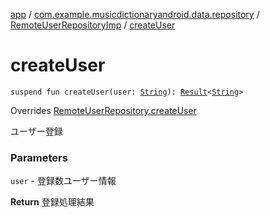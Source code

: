 [app](../../index.md) / [com.example.musicdictionaryandroid.data.repository](../index.md) / [RemoteUserRepositoryImp](index.md) / [createUser](./create-user.md)

# createUser

`suspend fun createUser(user: `[`String`](https://kotlinlang.org/api/latest/jvm/stdlib/kotlin/-string/index.html)`): `[`Result`](../../com.example.musicdictionaryandroid.domain.model.value/-result/index.md)`<`[`String`](https://kotlinlang.org/api/latest/jvm/stdlib/kotlin/-string/index.html)`>`

Overrides [RemoteUserRepository.createUser](../-remote-user-repository/create-user.md)

ユーザー登録

### Parameters

`user` - 登録数ユーザー情報

**Return**
登録処理結果

